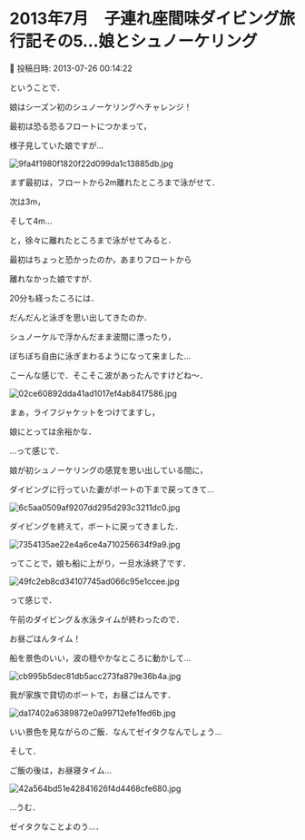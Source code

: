 # 2013年7月　子連れ座間味ダイビング旅行記その5…娘とシュノーケリング

📅 投稿日時: 2013-07-26 00:14:22

ということで．


娘はシーズン初のシュノーケリングへチャレンジ！





最初は恐る恐るフロートにつかまって，


様子見していた娘ですが…




![9fa4f1980f1820f22d099da1c13885db.jpg](images/9fa4f1980f1820f22d099da1c13885db.jpg)




まず最初は，フロートから2m離れたところまで泳がせて．


次は3m，


そして4m…


と，徐々に離れたところまで泳がせてみると．


最初はちょっと恐かったのか，あまりフロートから


離れなかった娘ですが．


20分も経ったころには．


だんだんと泳ぎを思い出してきたのか．


シュノーケルで浮かんだまま波間に漂ったり，


ぼちぼち自由に泳ぎまわるようになって来ました…





こーんな感じで．そこそこ波があったんですけどね～．




![02ce60892dda41ad1017ef4ab8417586.jpg](images/02ce60892dda41ad1017ef4ab8417586.jpg)




まぁ，ライフジャケットをつけてますし，


娘にとっては余裕かな．





…って感じで．


娘が初シュノーケリングの感覚を思い出している間に，


ダイビングに行っていた妻がボートの下まで戻ってきて…




![6c5aa0509af9207dd295d293c3211dc0.jpg](images/6c5aa0509af9207dd295d293c3211dc0.jpg)




ダイビングを終えて，ボートに戻ってきました．




![7354135ae22e4a6ce4a710256634f9a9.jpg](images/7354135ae22e4a6ce4a710256634f9a9.jpg)







ってことで，娘も船に上がり，一旦水泳終了です．




![49fc2eb8cd34107745ad066c95e1ccee.jpg](images/49fc2eb8cd34107745ad066c95e1ccee.jpg)







って感じで．


午前のダイビング＆水泳タイムが終わったので．


お昼ごはんタイム！


船を景色のいい，波の穏やかなところに動かして…




![cb995b5dec81db5acc273fa879e36b4a.jpg](images/cb995b5dec81db5acc273fa879e36b4a.jpg)




我が家族で貸切のボートで，お昼ごはんです．




![da17402a6389872e0a99712efe1fed6b.jpg](images/da17402a6389872e0a99712efe1fed6b.jpg)




いい景色を見ながらのご飯．なんてゼイタクなんでしょう…





そして．


ご飯の後は，お昼寝タイム…




![42a564bd51e42841626f4d4468cfe680.jpg](images/42a564bd51e42841626f4d4468cfe680.jpg)




…うむ．


ゼイタクなことよのう…．
